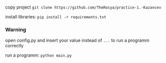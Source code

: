 copy project `git clone https://github.com/TheRosya/practice-1.-Kazancev`

install libraries: `pip install -r requirements.txt`

### Warning
open config.py and insert your value instead of `...` to run a programm correctly


run a programm: `python main.py`
